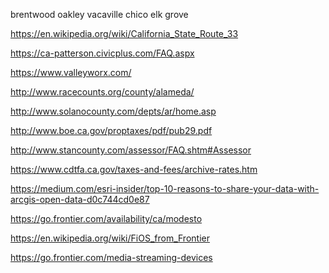 brentwood 
oakley 
vacaville 
chico 
elk grove

https://en.wikipedia.org/wiki/California_State_Route_33

https://ca-patterson.civicplus.com/FAQ.aspx

https://www.valleyworx.com/

http://www.racecounts.org/county/alameda/

http://www.solanocounty.com/depts/ar/home.asp

http://www.boe.ca.gov/proptaxes/pdf/pub29.pdf

http://www.stancounty.com/assessor/FAQ.shtm#Assessor

https://www.cdtfa.ca.gov/taxes-and-fees/archive-rates.htm

https://medium.com/esri-insider/top-10-reasons-to-share-your-data-with-arcgis-open-data-d0c744cd0e87

https://go.frontier.com/availability/ca/modesto

https://en.wikipedia.org/wiki/FiOS_from_Frontier

https://go.frontier.com/media-streaming-devices